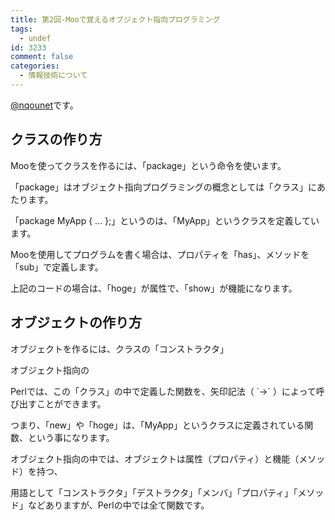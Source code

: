 ```yaml
---
title: 第2回-Mooで覚えるオブジェクト指向プログラミング
tags:
  - undef
id: 3233
comment: false
categories:
  - 情報技術について
---
```


<p><a href="https://twitter.com/nqounet">@nqounet</a>です。</p>

<!--more-->

<h2>クラスの作り方</h2>

<p>Mooを使ってクラスを作るには、「package」という命令を使います。</p>

<p>「package」はオブジェクト指向プログラミングの概念としては「クラス」にあたります。</p>

<p>「package MyApp { ... };」というのは、「MyApp」というクラスを定義しています。</p>

<p>Mooを使用してプログラムを書く場合は、プロパティを「has」、メソッドを「sub」で定義します。</p>

<p>上記のコードの場合は、「hoge」が属性で、「show」が機能になります。</p>

<h2>オブジェクトの作り方</h2>

<p>オブジェクトを作るには、クラスの「コンストラクタ」</p>

<p>オブジェクト指向の</p>

<p>Perlでは、この「クラス」の中で定義した関数を、矢印記法（ `->` ）によって呼び出すことができます。</p>

<p>つまり、「new」や「hoge」は、「MyApp」というクラスに定義されている関数、という事になります。</p>

<p>オブジェクト指向の中では、オブジェクトは属性（プロパティ）と機能（メソッド）を持つ、</p>

<p>用語として「コンストラクタ」「デストラクタ」「メンバ」「プロパティ」「メソッド」などありますが、Perlの中では全て関数です。</p>
    	